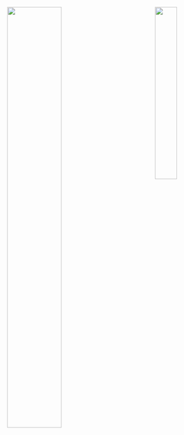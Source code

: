 <p>
<img align="left" width="50%" src="https://github-readme-stats.vercel.app/api?username=wuyan94zl&show_icons=true&theme=onedark&hide=issues,contribs" />  
<img align="right" width="32%" margin-top="-12px" src="https://github-readme-stats.vercel.app/api/top-langs?username=wuyan94zl&show_icons=true&theme=onedark&layout=compact" />
</p>

